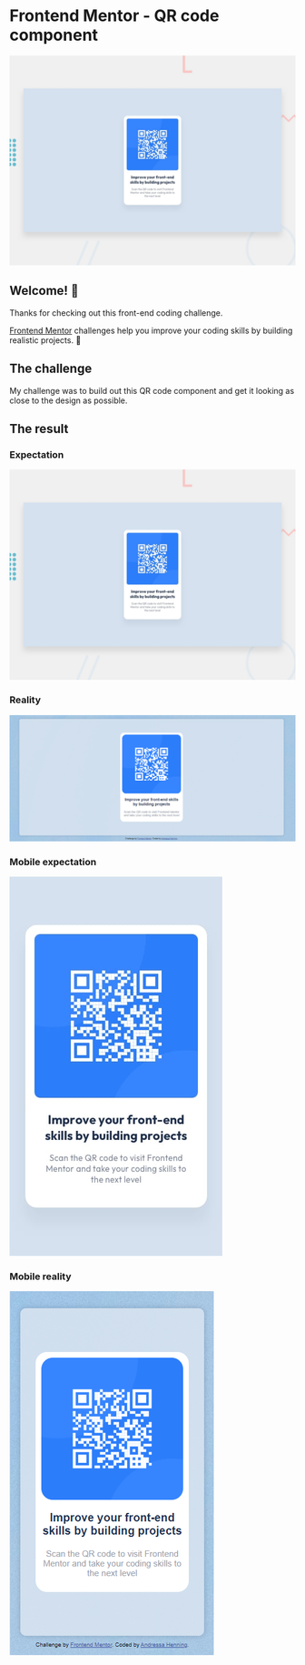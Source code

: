 # Frontend Mentor - QR code component

![Design preview for the QR code component coding challenge](./design/desktop-preview.jpg)

## Welcome! 👋

Thanks for checking out this front-end coding challenge.

[Frontend Mentor](https://www.frontendmentor.io) challenges help you improve your coding skills by building realistic projects. 🚀


## The challenge

My challenge was to build out this QR code component and get it looking as close to the design as possible.


## The result

### Expectation

![Expectation](./design/desktop-preview.jpg)

### Reality

![Expectation](./design/Final-desktop-preview.png)

### Mobile expectation

![Expectation](./design/mobile-design.jpg)

### Mobile reality

![Expectation](./design/Final-mobile-design-preview.png)







